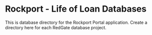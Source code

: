 # Rockport - Life of Loan Databases

This is database directory for the Rockport Portal application. Create a directory here for each RedGate database project. 